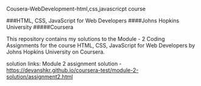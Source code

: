 Cousera-WebDevelopment-html,css,javascricpt course

###HTML, CSS, JavaScript for Web Developers ####Johns Hopkins University #####Coursera

This repository contains my solutions to the Module - 2 Coding Assignments for the course HTML, CSS, JavaScript for Web Developers by Johns Hopkins University on Coursera.

solution links:
Module 2 assignment solution - https://devanshkr.github.io/coursera-test/module-2-solution/assignment2.html
